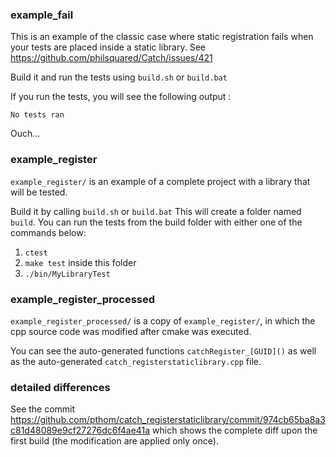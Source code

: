 ### example_fail
This is an example of the classic case where static registration fails when your tests are placed inside a static library.
See https://github.com/philsquared/Catch/issues/421

Build it and run the tests using `build.sh` or `build.bat`

If you run the tests, you will see the following output :
```
No tests ran
```

Ouch...

### example_register
`example_register/` is an example of a complete project with a library that will be tested.

Build it by calling `build.sh` or `build.bat`
This will create a folder named `build`. 
You can run the tests from the build folder with either one of the commands below: 
1. `ctest` 
2. `make test` inside this folder
3. `./bin/MyLibraryTest`


### example_register_processed
`example_register_processed/` is a copy of `example_register/`, in which the cpp source code was modified after cmake was executed.

You can see the auto-generated functions `catchRegister_[GUID]()` as well as the auto-generated `catch_registerstaticlibrary.cpp` file.


### detailed differences

See the commit https://github.com/pthom/catch_registerstaticlibrary/commit/974cb65ba8a3c81d48089e9cf27276dc6f4ae41a
which shows the complete diff upon the first build (the modification are applied only once).


